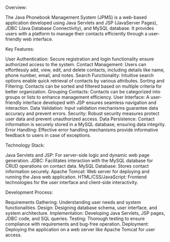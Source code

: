 Overview:

The Java Phonebook Management System (JPMS) is a web-based application developed using Java Servlets and JSP (JavaServer Pages), JDBC (Java Database Connectivity), and MySQL database. It provides users with a platform to manage their contacts efficiently through a user-friendly web interface.

Key Features:

 User Authentication: Secure registration and login functionality ensure authorized access to the system.
Contact Management: Users can effortlessly add, view, edit, and delete contacts, including details like name, phone number, email, and notes.
Search Functionality: Intuitive search options enable quick retrieval of contacts by various attributes.
Sorting and Filtering: Contacts can be sorted and filtered based on multiple criteria for better organization.
Grouping Contacts: Contacts can be categorized into groups or lists to enhance management efficiency.
User Interface: A user-friendly interface developed with JSP ensures seamless navigation and interaction.
Data Validation: Input validation mechanisms guarantee data accuracy and prevent errors.
Security: Robust security measures protect user data and prevent unauthorized access.
Data Persistence: Contact information is securely stored in a MySQL database, ensuring data integrity.
Error Handling: Effective error handling mechanisms provide informative feedback to users in case of exceptions.

Technology Stack:

Java Servlets and JSP: For server-side logic and dynamic web page generation.
JDBC: Facilitates interaction with the MySQL database for CRUD operations on contact data.
MySQL Database: Stores contact information securely.
Apache Tomcat: Web server for deploying and running the Java web application.
HTML/CSS/JavaScript: Frontend technologies for the user interface and client-side interactivity.

Development Process:

Requirements Gathering: Understanding user needs and system functionalities.
Design: Designing database schema, user interface, and system architecture.
Implementation: Developing Java Servlets, JSP pages, JDBC code, and SQL queries.
Testing: Thorough testing to ensure compliance with requirements and bug-free operation.
Deployment: Deploying the application on a web server like Apache Tomcat for user access.
